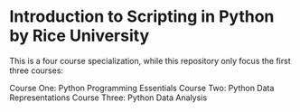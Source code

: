 
# Introduction to Scripting in Python by Rice University

This is a four course specialization, while this repository only focus the first three courses:

Course One: Python Programming Essentials
Course Two: Python Data Representations
Course Three: Python Data Analysis


